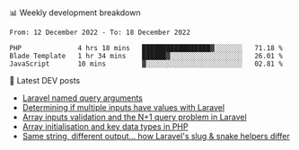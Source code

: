 📊 Weekly development breakdown
<!--START_SECTION:waka-->

```text
From: 12 December 2022 - To: 18 December 2022

PHP              4 hrs 18 mins   █████████████████▓░░░░░░░   71.18 %
Blade Template   1 hr 34 mins    ██████▓░░░░░░░░░░░░░░░░░░   26.01 %
JavaScript       10 mins         ▓░░░░░░░░░░░░░░░░░░░░░░░░   02.81 %
```

<!--END_SECTION:waka-->

📕 Latest DEV posts
<!-- BLOG-POST-LIST:START -->
- [Laravel named query arguments](https://dev.to/michaelvickersuk/laravel-named-query-arguments-28kd)
- [Determining if multiple inputs have values with Laravel](https://dev.to/michaelvickersuk/determining-if-multiple-inputs-have-values-with-laravel-km6)
- [Array inputs validation and the N+1 query problem in Laravel](https://dev.to/michaelvickersuk/array-inputs-validation-and-the-n1-query-problem-in-laravel-2agb)
- [Array initialisation and key data types in PHP](https://dev.to/michaelvickersuk/array-initialisation-and-key-data-types-in-php-1e5b)
- [Same string, different output... how Laravel&#39;s slug &amp; snake helpers differ](https://dev.to/michaelvickersuk/same-string-different-output-how-laravels-slug-snake-helpers-differ-1ccj)
<!-- BLOG-POST-LIST:END -->
